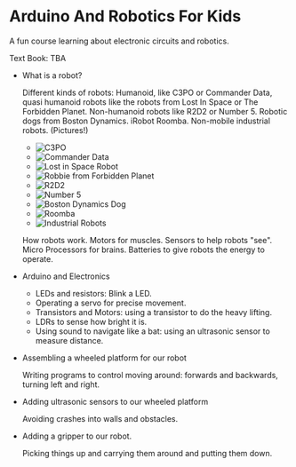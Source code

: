 # Arduino And Robotics For Kids

A fun course learning about electronic circuits and robotics.

Text Book: TBA

- What is a robot?

  Different kinds of robots: Humanoid, like C3PO or Commander Data, quasi 
  humanoid robots like the robots from Lost In Space or The Forbidden Planet.
  Non-humanoid robots like R2D2 or Number 5. Robotic dogs from Boston 
  Dynamics.  iRobot Roomba. Non-mobile industrial robots. (Pictures!)

  - ![C3PO](https://www.theoldrobots.com/images27/c3po_03.JPG)
  - ![Commander Data](https://i.stack.imgur.com/dxSQI.jpg)
  - ![Lost in Space Robot](https://i.pinimg.com/originals/48/1a/a0/481aa04920b5e6676cbc019f1338f181.jpg)
  - ![Robbie from Forbidden Planet](https://i5.walmartimages.com/asr/846cb1ac-30a3-4332-9a60-5e4a30f46f32_1.9d17d57af77638860c8838a56c2cc13c.jpeg)
  - ![R2D2](https://vignette.wikia.nocookie.net/es.starwars/images/e/e2/Artoo-Fathead.png/revision/latest?cb=20180108172244)
  - ![Number 5](https://i.pinimg.com/474x/aa/f6/0d/aaf60dff85a75168b26041ba04afeecc--imdb-movies-number-.jpg)
  - ![Boston Dynamics Dog](https://www.cnet.com/a/img/resize/174dd57d10ef1ae9d9d6f3dd553f48504f443c38/hub/2020/05/08/ea85a111-dc22-4ac9-9e53-5f5771301c82/bostondynamicsspot.jpg?auto=webp&fit=crop&height=675&precrop=1080,785,x0,y182&width=1200)
  - ![Roomba](https://www.so-nerdy.com/wp-content/uploads/2020/12/IRobot-Roomba-960-Review.jpg)
  - ![Industrial Robots](https://www.rg-robotics.com/wp-content/uploads/2019/06/industrial-robotics.jpeg)
  
  How robots work. Motors for muscles. Sensors to help robots "see". Micro
  Processors for brains. Batteries to give robots the energy to operate.
  
- Arduino and Electronics

  -  LEDs and resistors: Blink a LED.
  -  Operating a servo for precise movement.
  -  Transistors and Motors: using a transistor to do the heavy lifting.
  -  LDRs to sense how bright it is.
  -  Using sound to navigate like a bat: using an ultrasonic sensor to measure 
  distance. 

- Assembling a wheeled platform for our robot

  Writing programs to control moving around: forwards and backwards, 
    turning left and right.
    
- Adding ultrasonic sensors to our wheeled platform

  Avoiding crashes into walls and obstacles.
  
- Adding a gripper to our robot.

  Picking things up and carrying them around and putting them down. 

